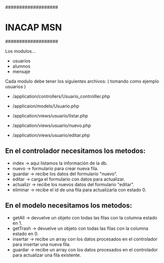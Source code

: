 ###################
# INACAP MSN
###################

Los modulos...
* usuarios
* alumnos
* mensaje

Cada modulo debe tener los siguientes archivos:
( tomando como ejemplo usuarios )

* /application/controllers/Usuario_controlller.php
* /applicaion/models/Usuario.php

* /application/views/usuario/listar.php
* /application/views/usuario/nuevo.php
* /application/views/usuario/editar.php

## En el controlador necesitamos los metodos:

* index -> aqui listamos la información de la db.
* nuevo -> formulario para crear nueva fila.
* guardar -> recibe los datos del formulario "nuevo".
* editar -> carga el formulario con datos para actualizar.
* actualizr -> recibe los nuevos datos del formulario "editar".
* eliminar -> recibe el id de una fila para actualizarla con estado 0.

## En el modelo necesitamos los metodos:

* getAll -> devuelve un objeto con todas las filas con la columna estado en 1.
* getTrash -> devuelve un objeto con todas las filas con la columna estado en 0.
* insertar -> recibe un array con los datos procesados en el controlador para insertar una nueva fila.
* guardar -> recibe un array con los datos procesados en el controlador para actualizar una fila existente.
